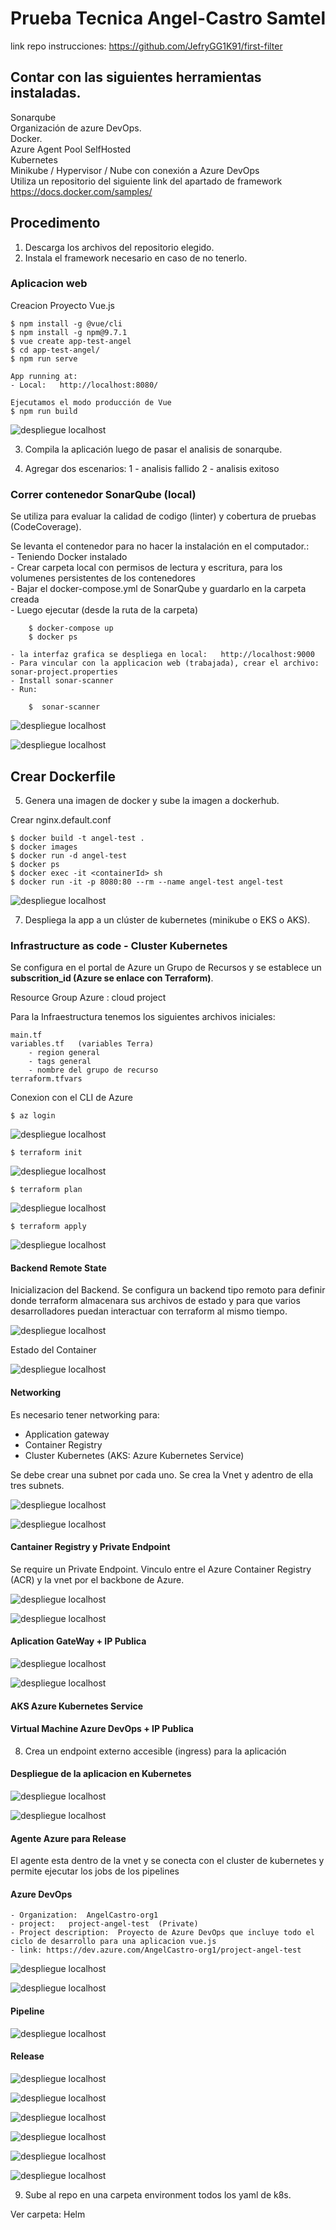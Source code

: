 # Prueba Tecnica Angel-Castro Samtel

link repo instrucciones: https://github.com/JefryGG1K91/first-filter

## Contar con las siguientes herramientas instaladas.

Sonarqube  
Organización de azure DevOps.  
Docker.  
Azure Agent Pool SelfHosted   
Kubernetes   
Minikube / Hypervisor / Nube con conexión a Azure DevOps   
Utiliza un repositorio del siguiente link del apartado de framework https://docs.docker.com/samples/ 

## Procedimento

1. Descarga los archivos del repositorio elegido.  
2. Instala el framework necesario en caso de no tenerlo. 

### Aplicacion web
Creacion Proyecto Vue.js


    $ npm install -g @vue/cli
    $ npm install -g npm@9.7.1
    $ vue create app-test-angel
    $ cd app-test-angel/
    $ npm run serve

    App running at:
    - Local:   http://localhost:8080/ 

    Ejecutamos el modo producción de Vue
    $ npm run build


![despliegue localhost](https://github.com/acastroLML/prueba-angel-castro-samtel/blob/main/img-evidences/AngelVueLocal.png)


3. Compila la aplicación luego de pasar el analisis de sonarqube.  

4. Agregar dos escenarios:
    1 - analisis fallido
    2 - analisis exitoso  


### Correr contenedor SonarQube (local)

Se utiliza para evaluar la calidad de codigo (linter) y cobertura de pruebas (CodeCoverage). 

Se levanta el contenedor para no hacer la instalación en el computador.:  
    - Teniendo Docker instalado    
    - Crear carpeta local con permisos de lectura y escritura, para los volumenes persistentes de los contenedores    
    - Bajar el docker-compose.yml de SonarQube y guardarlo en la carpeta creada  
    - Luego ejecutar (desde la ruta de la carpeta)   

        $ docker-compose up
        $ docker ps

    - la interfaz grafica se despliega en local:   http://localhost:9000  
    - Para vincular con la applicacion web (trabajada), crear el archivo: sonar-project.properties   
    - Install sonar-scanner   
    - Run:   

        $  sonar-scanner

![despliegue localhost](https://github.com/acastroLML/prueba-angel-castro-samtel/blob/main/img-evidences/docker-compose-sonar-terminal.png)

![despliegue localhost](https://github.com/acastroLML/prueba-angel-castro-samtel/blob/main/img-evidences/AngelSonar.png)


## Crear Dockerfile

5. Genera una imagen de docker y sube la imagen a dockerhub. 

Crear nginx.default.conf  

    $ docker build -t angel-test . 
    $ docker images
    $ docker run -d angel-test 
    $ docker ps
    $ docker exec -it <containerId> sh
    $ docker run -it -p 8080:80 --rm --name angel-test angel-test


![despliegue localhost](https://github.com/acastroLML/prueba-angel-castro-samtel/blob/main/img-evidences/AngelDocker.png)


7.  Despliega la app a un clúster de kubernetes (minikube o EKS o AKS).

### Infrastructure as code - Cluster Kubernetes

Se configura en el portal de Azure un Grupo de Recursos y se establece un **subscrition_id (Azure se enlace con Terraform)**.    

Resource Group Azure : cloud project   

Para la Infraestructura tenemos los siguientes archivos iniciales:   

    main.tf   
    variables.tf   (variables Terra)
        - region general
        - tags general
        - nombre del grupo de recurso
    terraform.tfvars  

Conexion con el CLI de Azure  

    $ az login 

![despliegue localhost](https://github.com/acastroLML/prueba-angel-castro-samtel/blob/main/img-evidences/az_login.png)

    $ terraform init


![despliegue localhost](https://github.com/acastroLML/prueba-angel-castro-samtel/blob/main/img-evidences/terraform_init.png)

    $ terraform plan


![despliegue localhost](https://github.com/acastroLML/prueba-angel-castro-samtel/blob/main/img-evidences/terraform_plan.png)


    $ terraform apply


![despliegue localhost](https://github.com/acastroLML/prueba-angel-castro-samtel/blob/main/img-evidences/terraform_apply.png)


#### Backend Remote State

Inicializacion del Backend. Se configura un backend tipo remoto para definir donde terraform almacenara sus archivos de estado y para que varios desarrolladores puedan interactuar con terraform al mismo tiempo.

![despliegue localhost](https://github.com/acastroLML/prueba-angel-castro-samtel/blob/main/img-evidences/BackendInitialization.png)

Estado del Container

![despliegue localhost](https://github.com/acastroLML/prueba-angel-castro-samtel/blob/main/img-evidences/estadoContainer.png)


#### Networking

Es necesario tener networking para:   
- Application gateway  
- Container Registry  
- Cluster Kubernetes  (AKS: Azure Kubernetes Service)

Se debe crear una subnet por cada uno. Se crea la Vnet y adentro de ella tres subnets. 

![despliegue localhost](https://github.com/acastroLML/prueba-angel-castro-samtel/blob/main/img-evidences/subnets.png)

![despliegue localhost](https://github.com/acastroLML/prueba-angel-castro-samtel/blob/main/img-evidences/networking_success.png)


#### Cantainer Registry y Private Endpoint

Se require un Private Endpoint. Vinculo entre el Azure Container Registry (ACR) y la vnet por el backbone de Azure. 

![despliegue localhost](https://github.com/acastroLML/prueba-angel-castro-samtel/blob/main/img-evidences/containerRegistrySuccess.png)


![despliegue localhost](https://github.com/acastroLML/prueba-angel-castro-samtel/blob/main/img-evidences/azurecontainerRegistry.png)


#### Aplication GateWay + IP Publica

![despliegue localhost](https://github.com/acastroLML/prueba-angel-castro-samtel/blob/main/img-evidences/cluster_AKS.png)


![despliegue localhost](https://github.com/acastroLML/prueba-angel-castro-samtel/blob/main/img-evidences/load_balancer.png)


#### AKS Azure Kubernetes Service


#### Virtual Machine Azure DevOps + IP Publica



8. Crea un endpoint externo accesible (ingress) para la aplicación  

#### Despliegue de la aplicacion en Kubernetes

![despliegue localhost](https://github.com/acastroLML/prueba-angel-castro-samtel/blob/main/img-evidences/resources_cluster_terra.png)



![despliegue localhost](https://github.com/acastroLML/prueba-angel-castro-samtel/blob/main/img-evidences/kubectl.png)


#### Agente Azure para Release

El agente esta dentro de la vnet y se conecta con el cluster de kubernetes y permite ejecutar los jobs de los pipelines

#### Azure DevOps   

    - Organization:  AngelCastro-org1  
    - project:   project-angel-test  (Private)  
    - Project description:  Proyecto de Azure DevOps que incluye todo el ciclo de desarrollo para una aplicacion vue.js  
    - link: https://dev.azure.com/AngelCastro-org1/project-angel-test  


![despliegue localhost](https://github.com/acastroLML/prueba-angel-castro-samtel/blob/main/img-evidences/azureDevops_portal.png)

![despliegue localhost](https://github.com/acastroLML/prueba-angel-castro-samtel/blob/main/img-evidences/import_repo_reduce.png)


#### Pipeline

![despliegue localhost](https://github.com/acastroLML/prueba-angel-castro-samtel/blob/main/img-evidences/repositoryImages.png)


#### Release


![despliegue localhost](https://github.com/acastroLML/prueba-angel-castro-samtel/blob/main/img-evidences/AngelVueWeb.png)


![despliegue localhost](https://github.com/acastroLML/prueba-angel-castro-samtel/blob/main/img-evidences/credentials.png)

![despliegue localhost](https://github.com/acastroLML/prueba-angel-castro-samtel/blob/main/img-evidences/service_connection.png)



![despliegue localhost](https://github.com/acastroLML/prueba-angel-castro-samtel/blob/main/img-evidences/artifact.png)

![despliegue localhost](https://github.com/acastroLML/prueba-angel-castro-samtel/blob/main/img-evidences/pipeline.png)

![despliegue localhost](https://github.com/acastroLML/prueba-angel-castro-samtel/blob/main/img-evidences/variables_3.png)

9. Sube al repo en una carpeta environment todos los yaml de k8s.   

 Ver carpeta: Helm



